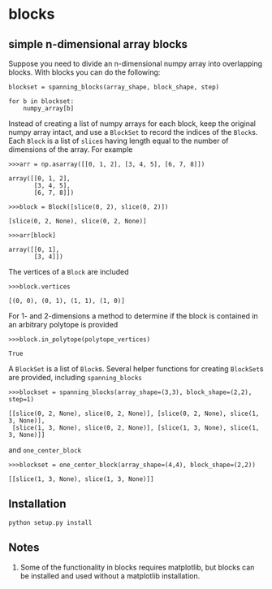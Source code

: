 blocks
======

simple n-dimensional array blocks
---------------------------------

Suppose you need to divide an n-dimensional numpy array into overlapping blocks. With blocks you can do the following:

```
blockset = spanning_blocks(array_shape, block_shape, step)

for b in blockset:
	numpy_array[b]
```

Instead of creating a list of numpy arrays for each block, keep the original numpy array intact, and use a `BlockSet` to record the indices of the `Block`s. Each `Block` is a list of `slice`s having length equal to the number of dimensions of the array. For example

```
>>>arr = np.asarray([[0, 1, 2], [3, 4, 5], [6, 7, 8]])

array([[0, 1, 2],
       [3, 4, 5],
       [6, 7, 8]])

>>>block = Block([slice(0, 2), slice(0, 2)])

[slice(0, 2, None), slice(0, 2, None)]

>>>arr[block]

array([[0, 1],
       [3, 4]])
```

The vertices of a `Block` are included 

```
>>>block.vertices

[(0, 0), (0, 1), (1, 1), (1, 0)]
```

For 1- and 2-dimensions a method to determine if the block is contained in an arbitrary polytope is provided

```
>>>block.in_polytope(polytope_vertices)

True
```

A `BlockSet` is a list of `Block`s. Several helper functions for creating `BlockSet`s are provided, including `spanning_blocks`

```
>>>blockset = spanning_blocks(array_shape=(3,3), block_shape=(2,2), step=1)

[[slice(0, 2, None), slice(0, 2, None)], [slice(0, 2, None), slice(1, 3, None)], 
 [slice(1, 3, None), slice(0, 2, None)], [slice(1, 3, None), slice(1, 3, None)]]
```

and `one_center_block`

```
>>>blockset = one_center_block(array_shape=(4,4), block_shape=(2,2))

[[slice(1, 3, None), slice(1, 3, None)]]
```


Installation
------------

```
python setup.py install
```


Notes
-----

1. Some of the functionality in blocks requires matplotlib, but blocks can be installed and used without a matplotlib installation.